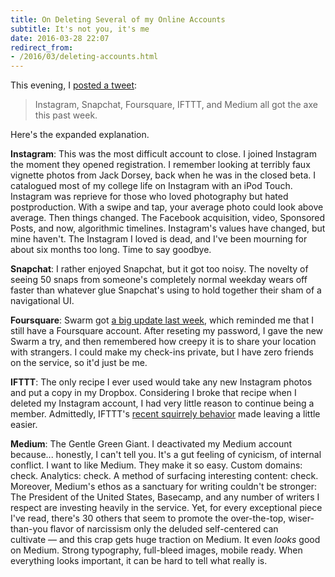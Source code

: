 ```yaml
---
title: On Deleting Several of my Online Accounts
subtitle: It's not you, it's me
date: 2016-03-28 22:07
redirect_from: 
- /2016/03/deleting-accounts.html
---
```

This evening, I [posted a tweet][1]: 

> Instagram, Snapchat, Foursquare, IFTTT, and Medium all got the axe this past week.

Here's the expanded explanation. 

**Instagram**: This was the most difficult account to close. I joined Instagram the moment they opened registration. I remember looking at terribly faux vignette photos from Jack Dorsey, back when he was in the closed beta. I catalogued most of my college life on Instagram with an iPod Touch. Instagram was reprieve for those who loved photography but hated postproduction. With a swipe and tap, your average photo could look above average. Then things changed. The Facebook acquisition, video, Sponsored Posts, and now, algorithmic timelines. Instagram's values have changed, but mine haven't. The Instagram I loved is dead, and I've been mourning for about six months too long. Time to say goodbye. 

**Snapchat**: I rather enjoyed Snapchat, but it got too noisy. The novelty of seeing 50 snaps from someone's completely normal weekday wears off faster than whatever glue Snapchat's using to hold together their sham of a navigational UI.  

**Foursquare**: Swarm got [a big update last week][2], which reminded me that I still have a Foursquare account. After reseting my password, I gave the new Swarm a try, and then remembered how creepy it is to share your location with strangers. I could make my check-ins private, but I have zero friends on the service, so it'd just be me. 

**IFTTT**: The only recipe I ever used would take any new Instagram photos and put a copy in my Dropbox. Considering I broke that recipe when I deleted my Instagram account, I had very little reason to continue being a member. Admittedly, IFTTT's [recent squirrely behavior][3] made leaving a little easier. 

**Medium**: The Gentle Green Giant. I deactivated my Medium account because... honestly, I can't tell you. It's a gut feeling of cynicism, of internal conflict. I want to like Medium. They make it so easy. Custom domains: check. Analytics: check. A method of surfacing interesting content: check. Moreover, Medium's ethos as a sanctuary for writing couldn't be stronger: The President of the United States, Basecamp, and any number of writers I respect are investing heavily in the service. Yet, for every exceptional piece I've read, there's 30 others that seem to promote the over-the-top, wiser-than-you flavor of narcissism only the deluded self-centered can cultivate — and this crap gets huge traction on Medium. It even _looks_ good on Medium. Strong typography, full-bleed images, mobile ready. When everything looks important, it can be hard to tell what really is.

[1]:	https://twitter.com/Dreger/status/714619719299567616
[2]:	https://medium.com/foursquare-direct/swarm-4-0-ui-elements-as-brand-and-brand-as-ui-element-b8ae437a9fb3#.pvptq0gdi
[3]:	https://blog.pinboard.in/2016/03/my_heroic_and_lazy_stand_against_ifttt/